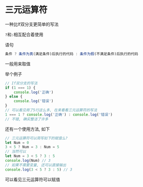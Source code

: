 # 三元运算符

一种比If双分支更简单的写法

`?`和`:`相互配合着使用

语句

```js
条件 ? 条件为真(满足条件)后执行的代码 : 条件为假(不满足条件)后执行的代码
```

一般用来取值

举个例子

```js
// If双分支的写法
if (1 === 1) {
    console.log('正确')
} else {
    console.log('错误')
}
// 可以看见用了5行这么多, 在来看看三元运算符的写法
1 === 1 ? console.log('正确') : console.log('错误')
// 不错, 确实整洁了许多
```

还有一个使用方法, 如下

```js
// 三元运算符可以简写如下的赋值么?
let Num = 0
3 < 5 ? Num = 3 : Num = 5
// 当然可以
let Num = 3 < 5 ? 3 : 5
console.log(Num) // 3
// 如果不需要变量, 还可以直接输出
console.log(3 < 5 ? 3 : 5) // 3
```

可以看见三元运算符可以赋值
